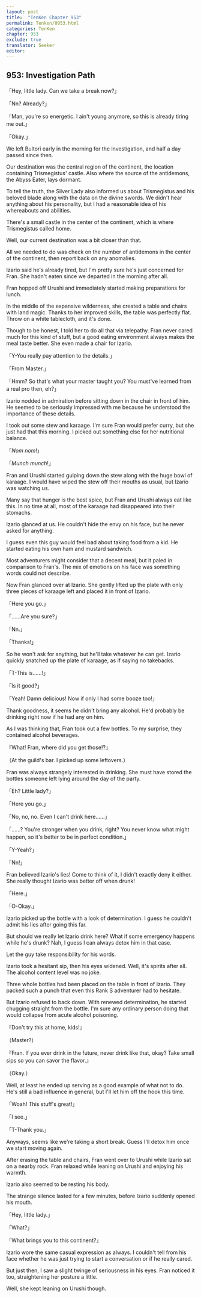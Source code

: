 ```yaml
---
layout: post
title:  "TenKen Chapter 953"
permalink: Tenken/0953.html
categories: TenKen
chapter: 953
exclude: true
translator: Seeker
editor: 
---
```

<h2>953: Investigation Path</h2>

「Hey, little lady. Can we take a break now?」

「Nn? Already?」

「Man, you're so energetic. I ain't young anymore, so this is already tiring me out.」

「Okay.」

 We left Bultori early in the morning for the investigation, and half a day passed since then.

 Our destination was the central region of the continent, the location containing Trismegistus' castle.  Also where the source of the antidemons, the Abyss Eater, lays dormant.

 To tell the truth, the Silver Lady also informed us about Trismegistus and his beloved blade along with the data on the divine swords. We didn't hear anything about his personality, but I had a reasonable idea of his whereabouts and abilities.

 There's a small castle in the center of the continent, which is where Trismegistus called home.

 Well, our current destination was a bit closer than that.

 All we needed to do was check on the number of antidemons in the center of the continent, then report back on any anomalies.

 Izario said he's already tired, but I'm pretty sure he's just concerned for Fran. She hadn't eaten since we departed in the morning after all.

 Fran hopped off Urushi and immediately started making preparations for lunch.

 In the middle of the expansive wilderness, she created a table and chairs with land magic. Thanks to her improved skills, the table was perfectly flat. Throw on a white tablecloth, and it's done.

 Though to be honest, I told her to do all that via telepathy. Fran never cared much for this kind of stuff, but a good eating environment always makes the meal taste better. She even made a chair for Izario.

「Y-You really pay attention to the details.」

「From Master.」

「Hmm? So that's what your master taught you? You must've learned from a real pro then, eh?」

 Izario nodded in admiration before sitting down in the chair in front of him. He seemed to be seriously impressed with me because he understood the importance of these details.

 I took out some stew and karaage. I'm sure Fran would prefer curry, but she just had that this morning. I picked out something else for her nutritional balance.

「*Nom nom*!」

「*Munch munch*!」

 Fran and Urushi started gulping down the stew along with the huge bowl of karaage. I would have wiped the stew off their mouths as usual, but Izario was watching us.

 Many say that hunger is the best spice, but Fran and Urushi always eat like this. In no time at all, most of the karaage had disappeared into their stomachs.

 Izario glanced at us. He couldn't hide the envy on his face, but he never asked for anything.

 I guess even this guy would feel bad about taking food from a kid. He started eating his own ham and mustard sandwich.

 Most adventurers might consider that a decent meal, but it paled in comparison to Fran's. The mix of emotions on his face was something words could not describe.

 Now Fran glanced over at Izario. She gently lifted up the plate with only three pieces of karaage left and placed it in front of Izario.

「Here you go.」

「……Are you sure?」

「Nn.」

「Thanks!」

 So he won't ask for anything, but he'll take whatever he can get. Izario quickly snatched up the plate of karaage, as if saying no takebacks.

「T-This is……!」

「Is it good?」

「Yeah! Damn delicious! Now if only I had some booze too!」

 Thank goodness, it seems he didn't bring any alcohol. He'd probably be drinking right now if he had any on him.

 As I was thinking that, Fran took out a few bottles. To my surprise, they contained alcohol beverages.

『What! Fran, where did you get those!?』

（At the guild's bar. I picked up some leftovers.）

 Fran was always strangely interested in drinking. She must have stored the bottles someone left lying around the day of the party.

「Eh? Little lady?」

「Here you go.」

「No, no, no. Even I can't drink here……」

「……? You're stronger when you drink, right? You never know what might happen, so it's better to be in perfect condition.」

「Y-Yeah?」

「Nn!」

 Fran believed Izario's lies! Come to think of it, I didn't exactly deny it either. She really thought Izario was better off when drunk!

「Here.」

「O-Okay.」

 Izario picked up the bottle with a look of determination. I guess he couldn't admit his lies after going this far.

 But should we really let Izario drink here? What if some emergency happens while he's drunk? Nah, I guess I can always detox him in that case.

 Let the guy take responsibility for his words.

 Izario took a hesitant sip, then his eyes widened. Well, it's spirits after all. The alcohol content level was no joke.

 Three whole bottles had been placed on the table in front of Izario. They packed such a punch that even this Rank S adventurer had to hesitate.

 But Izario refused to back down. With renewed determination, he started chugging straight from the bottle. I'm sure any ordinary person doing that would collapse from acute alcohol poisoning.

『Don't try this at home, kids!』

（Master?）

『Fran. If you ever drink in the future, never drink like that, okay? Take small sips so you can savor the flavor.』

（Okay.）

 Well, at least he ended up serving as a good example of what not to do. He's still a bad influence in general, but I'll let him off the hook this time.

「Woah! This stuff's great!」

「I see.」

「T-Thank you.」

 Anyways, seems like we're taking a short break. Guess I'll detox him once we start moving again.

 After erasing the table and chairs, Fran went over to Urushi while Izario sat on a nearby rock. Fran relaxed while leaning on Urushi and enjoying his warmth.

 Izario also seemed to be resting his body.

 The strange silence lasted for a few minutes, before Izario suddenly opened his mouth.

「Hey, little lady.」

「What?」

「What brings you to this continent?」

 Izario wore the same casual expression as always. I couldn't tell from his face whether he was just trying to start a conversation or if he really cared.

 But just then, I saw a slight twinge of seriousness in his eyes. Fran noticed it too, straightening her posture a little.

 Well, she kept leaning on Urushi though.



